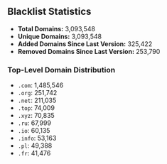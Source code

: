 ## Blacklist Statistics

- **Total Domains:** 3,093,548
- **Unique Domains:** 3,093,548
- **Added Domains Since Last Version:** 325,422
- **Removed Domains Since Last Version:** 253,790

### Top-Level Domain Distribution

-  `.com`: 1,485,546
-  `.org`: 251,742
-  `.net`: 211,035
-  `.top`: 74,009
-  `.xyz`: 70,835
-  `.ru`: 67,999
-  `.io`: 60,135
-  `.info`: 53,163
-  `.pl`: 49,388
-  `.fr`: 41,476
